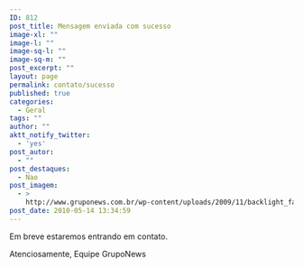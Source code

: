 ```yaml
---
ID: 812
post_title: Mensagem enviada com sucesso
image-xl: ""
image-l: ""
image-sq-l: ""
image-sq-m: ""
post_excerpt: ""
layout: page
permalink: contato/sucesso
published: true
categories:
  - Geral
tags: ""
author: ""
aktt_notify_twitter:
  - 'yes'
post_autor:
  - ""
post_destaques:
  - Nao
post_imagem:
  - >
    http://www.gruponews.com.br/wp-content/uploads/2009/11/backlight_faleconosco.jpg
post_date: 2010-05-14 13:34:59
---
```

Em breve estaremos entrando em contato.

Atenciosamente,
Equipe GrupoNews